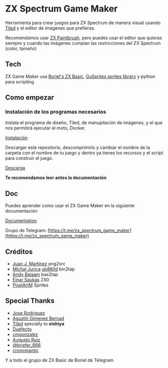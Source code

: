 # ZX Spectrum Game Maker

Herramienta para crear juegos para ZX Spectrum de manera visual usando [Tiled](https://www.mapeditor.org/) y el editor de imágenes que prefieras.

Recomendamos usar [ZX Paintbrush](https://sourcesolutions.itch.io/zx-paintbrush), pero puedes usar el editor que quieras siempre y cuando las imágenes cumplan las restricciones del ZX Spectrum (color, tamaño)

## Tech

ZX Game Maker usa [Boriel's ZX Basic](https://zxbasic.readthedocs.io/en/docs/), [GuSprites sprites library](https://github.com/gusmanb/GuSprites) y python para scripting

## Como empezar

### Instalación de los programas necesarios

Instala el programa de diseño, Tiled, de manupilación de imágenes, y el que nos permitirá ejecutar el moto, Docker.

[Instalación](doc/01_install.md)

Descargar este repositorio, descomprimirlo y cambiar el nombre de la carpeta con el nombre de tu juego y dentro ya tienes los recursos y el script para construir el juego.

[Descarga](https://github.com/rtorralba/zx-game-maker-skeleton/archive/refs/heads/main.zip)

**Te recomendamos leer antes la documentación**

## Doc

Puedes aprender como usar el ZX Game Maker en la siguiente documentación

[Documentation](doc/00_index.md)

Grupo de Telegram: [https://t.me/zx_spectrum_game_maker](https://t.me/zx_spectrum_game_maker)

## Créditos

* [Juan J. Martínez](https://github.com/reidrac) png2src
* [Michal Jurica](https://sourceforge.net/u/mikezt/) [ub880d](https://sourceforge.net/u/ub880d) bin2tap
* [Andy Balaam](https://github.com/andybalaam) bas2tap
* [Einar Saukas](https://github.com/einar-saukas) ZX0
* [PixelArtM](https://twitter.com/PixelArtM) Sprites

## Special Thanks

* [Jose Rodriguez](https://github.com/boriel)
* [Agustín Gimenez Bernad](https://github.com/gusmanb)
* [Tiled](https://www.mapeditor.org/) specially to **eishiya**
* [Duefectu](https://twitter.com/Duefectu)
* [cmgonzalez](https://github.com/cmgonzalez)
* [Augusto Ruiz](https://github.com/AugustoRuiz)
* [@briefer_666](https://briefer.itch.io/)
* [cronomantic](https://github.com/cronomantic)

Y a todo el grupo de ZX Basic de Boriel de Telegram